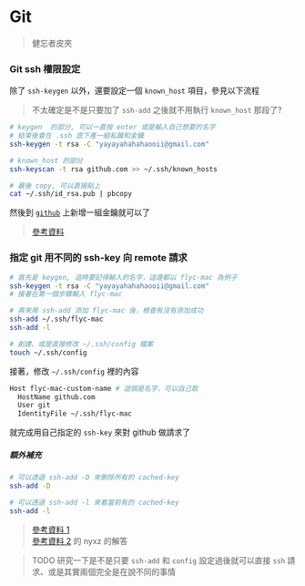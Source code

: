 # Git

> 健忘者皮夾

### Git ssh 權限設定

除了 `ssh-keygen` 以外，還要設定一個 `known_host` 項目，參見以下流程

> 不太確定是不是只要加了 `ssh-add` 之後就不用執行 `known_host` 那段了?

```bash
# keygen  的部分, 可以一直按 enter 或是輸入自己想要的名字
# 結束後會在 .ssh 底下產一組私鑰和金鑰
ssh-keygen -t rsa -C "yayayahahahaooii@gmail.com"

# known_host 的部分
ssh-keyscan -t rsa github.com >> ~/.ssh/known_hosts

# 最後 copy, 可以直接貼上
cat ~/.ssh/id_rsa.pub | pbcopy
```

然後到 [`github`](https://github.com/settings/keys) 上新增一組金鑰就可以了

> [參考資料](https://stackoverflow.com/questions/13363553/git-error-host-key-verification-failed-when-connecting-to-remote-repository)

### 指定 git 用不同的 ssh-key 向 remote 請求

```bash
# 首先是 keygen, 這時要記得輸入的名字，這邊都以 flyc-mac 為例子
ssh-keygen -t rsa -C "yayayahahahaooii@gmail.com"
# 接著在第一個步驟輸入 flyc-mac

# 再來用 ssh-add 添加 flyc-mac 後，檢查有沒有添加成功
ssh-add ~/.ssh/flyc-mac
ssh-add -l

# 創建、或是直接修改 ~/.ssh/config 檔案
touch ~/.ssh/config
```

接著，修改 `~/.ssh/config` 裡的內容

```bash
Host flyc-mac-custom-name # 這個是名字，可以自己取
  HostName github.com
  User git
  IdentityFile ~/.ssh/flyc-mac
```

就完成用自己指定的 `ssh-key` 來對 github 做請求了

##### 額外補充

```bash
# 可以透過 ssh-add -D 來刪除所有的 cached-key
ssh-add -D

# 可以透過 ssh-add -l 來看當前有的 cached-key
ssh-add -l
```

> [參考資料 1](https://gist.github.com/jexchan/2351996)  
> [參考資料 2](https://superuser.com/questions/232373/how-to-tell-git-which-private-key-to-use) 的 nyxz 的解答

> TODO 研究一下是不是只要 `ssh-add` 和 `config` 設定過後就可以直接 `ssh` 請求、或是其實兩個完全是在說不同的事情
